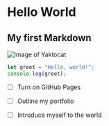 # Hello World
## My first Markdown

![Image of Yaktocat](https://octodex.github.com/images/yaktocat.png)

```javascript
let greet = "Hello, world!";
console.log(greet);
```
- [ ] Turn on GitHub Pages
- [ ] Outline my portfolio
- [ ] Introduce myself to the world


